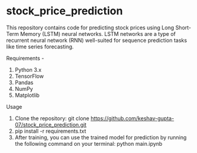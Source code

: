 # stock_price_prediction

This repository contains code for predicting stock prices using Long Short-Term Memory (LSTM) neural networks. LSTM networks are a type of recurrent neural network (RNN) well-suited for sequence prediction tasks like time series forecasting.

Requirements - 
1) Python 3.x
2) TensorFlow
3) Pandas
4) NumPy
5) Matplotlib

Usage
1) Clone the repository: git clone https://github.com/keshav-gupta-07/stock_price_prediction.git
2) pip install -r requirements.txt
3) After training, you can use the trained model for prediction by running the following command on your terminal: python main.ipynb
